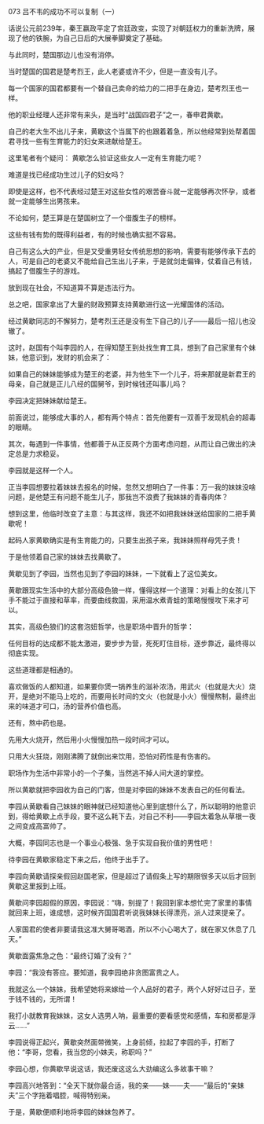 073 吕不韦的成功不可以复制（一）



话说公元前239年，秦王嬴政平定了宫廷政变，实现了对朝廷权力的重新洗牌，展现了他的铁腕，为自己日后的大展拳脚奠定了基础。

与此同时，楚国那边儿也没有消停。



当时楚国的国君是楚考烈王，此人老婆或许不少，但是一直没有儿子。

每一个国家的国君都要有一个替自己卖命的给力的二把手在身边，楚考烈王也一样。

他的职业经理人还非常有来头，是当时“战国四君子”之一，春申君黄歇。

自己的老大生不出儿子来，黄歇这个当属下的也跟着着急，所以他经常到处帮着国君寻找一些有生育能力的妇女来进献给楚王。



这里笔者有个疑问： 黄歇怎么验证这些女人一定有生育能力呢？

难道是找已经成功生过儿子的妇女吗？

即使是这样，也不代表经过楚王对这些女性的艰苦奋斗就一定能够再次怀孕，或者就一定能够生出男孩来。



不论如何，楚王算是在楚国树立了一个借腹生子的榜样。

这些有钱有势的既得利益者，有的时候也确实挺不容易。

自己有这么大的产业，但是又受重男轻女传统思想的影响，需要有能够传承下去的人，可是自己的老婆又不能给自己生出儿子来，于是就剑走偏锋，仗着自己有钱，搞起了借腹生子的游戏。

放到现在社会，不知道算不算是违法行为。

总之吧，国家拿出了大量的财政预算支持黄歇进行这一光耀国体的活动。



经过黄歇同志的不懈努力，楚考烈王还是没有生下自己的儿子——最后一招儿也没辙了。

这时，赵国有个叫李园的人，在得知楚王到处找生育工具，想到了自己家里有个妹妹，他意识到，发财的机会来了：

如果自己的妹妹能够成为楚王的老婆，并为他生下一个儿子，将来那就是新君王的母亲，自己就是正儿八经的国舅爷，到时候钱还叫事儿吗？

李园决定把妹妹献给楚王。



前面说过，能够成大事的人，都有两个特点：首先他要有一双善于发现机会的超毒的眼睛。

其次，每遇到一件事情，他都善于从正反两个方面考虑问题，从而让自己做出的决定总是力求稳妥。

李园就是这样一个人。



正当李园想要拉着妹妹去报名的时候，忽然又想明白了一件事：万一我的妹妹没啥问题，是他楚王有问题不能生儿子，那我岂不浪费了我妹妹的青春肉体？

想到这里，他临时改变了主意：与其这样，我还不如把我妹妹送给国家的二把手黄歇呢！

起码人家黄歇确实是有生育能力的，只要生出孩子来，我妹妹照样母凭子贵！

于是他领着自己家的妹妹去找黄歇了。



黄歇见到了李园，当然也见到了李园的妹妹，一下就看上了这位美女。

黄歇跟现实生活中的大部分高级色狼一样，懂得这样一个道理：对看上的女孩儿下手不能过于直接和草率，而要曲线救国，采用温水煮青蛙的策略慢慢攻下来才可以。

其实，高级色狼们的这套泡妞哲学，也是职场中晋升的哲学：

任何目标的达成都不能太激进，要步步为营，死死盯住目标，逐步靠近，最终得以彻底实现。

这些道理都是相通的。



喜欢做饭的人都知道，如果要你煲一锅养生的滋补浓汤，用武火（也就是大火）烧开，是绝对不能马上吃的，而要用长时间的文火（也就是小火）慢慢熬制，最终出来的味道才可口，汤的营养价值也高。

还有，熬中药也是。

先用大火烧开，然后用小火慢慢加热一段时间才可以。

只用大火狂烧，刚刚沸腾了就倒出来饮用，恐怕对药性是有伤害的。



职场作为生活中非常小的一个子集，当然逃不掉人间大道的掌控。

所以黄歇就把李园收为自己的门客，但是对李园的妹妹不发表自己的任何看法。

李园从黄歇看自己妹妹的眼神就已经知道他心里到底想什么了，所以聪明的他意识到，得给黄歇上点手段，要不这么耗下去，对自己不利——李园太着急从草根一夜之间变成高富帅了。

大概，李园同志也是一个事业心极强、急于实现自我价值的男性吧！

待李园在黄歇家稳定下来之后，他终于出手了。



李园向黄歇请探亲假回赵国老家，但是超过了请假条上写的期限很多天以后才回到黄歇这里报到上班。

黄歇问李园超假的原因，李园说：“嗨，别提了！我回到家本想忙完了家里的事情就回来上班，谁成想，这时候齐国国君听说我妹妹长得漂亮，派人过来提亲了。

人家国君的使者非要请我这准大舅哥喝酒，所以不小心喝大了，就在家又休息了几天。”



黄歇面露焦急之色：“最终订婚了没有？”

李园：“我没有答应。要知道，我李园绝非贪图富贵之人。

我就这么一个妹妹，我希望她将来嫁给一个人品好的君子，两个人好好过日子，至于钱不钱的，无所谓！

我打小就教育我妹妹，这女人选男人呐，最重要的要看感觉和感情，车和房都是浮云……”



李园说得正起兴，黄歇突然面带微笑，上身前倾，拉起了李园的手，打断了他：“李哥，您看，我当您的小妹夫，称职吗？”

李园心想，你黄歇早说这话，我还废这这么大劲编这么多故事干嘛？

李园高兴地答到：“全天下就你最合适，我的亲——妹——夫——”最后的“亲妹夫”三个字拖着唱腔，喊得特别亲。

于是，黄歇便顺利地将李园的妹妹包养了。

